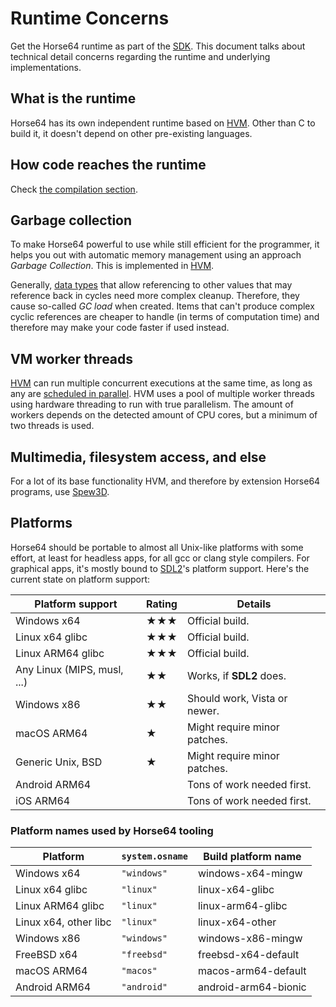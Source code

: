 
<!-- For license of this file, see LICENSE.md in the base dir. -->

Runtime Concerns
================

Get the Horse64 runtime as part of the [SDK](
/docs/Resources.md#sdk). This document talks about
technical detail concerns regarding the runtime and
underlying implementations.


What is the runtime
-------------------

Horse64 has its own independent runtime based on
[HVM](/docs/Resources.md#hvm). Other than C to build it,
it doesn't depend on other pre-existing languages.


How code reaches the runtime
----------------------------

Check [the compilation section](/docs/Compilation.md).


Garbage collection
------------------

To make Horse64 powerful to use while still efficient for the
programmer, it helps you out with automatic memory management
using an approach *Garbage Collection*. This is implemented
in [HVM](/docs/Resources.md#hvm).

Generally, [data types](/docs/Language%20Specs/Data%20Types.md) that
allow referencing to other values that may reference back in cycles
need more complex cleanup. Therefore, they cause so-called
*GC load* when created. Items that can't produce complex cyclic
references are cheaper to handle (in terms of computation time)
and therefore may make your code faster if used instead.


VM worker threads
-----------------

[HVM](/docs/Resources.md#Hvm) can run multiple concurrent executions
at the same time, as long as any are [scheduled in parallel](
/docs/Concurrency.md#running-code-in-parallel).
HVM uses a pool of multiple worker threads using
hardware threading to run with true parallelism. The amount
of workers depends on the detected amount of CPU cores, but
a minimum of two threads is used.


Multimedia, filesystem access, and else
---------------------------------------

For a lot of its base functionality HVM, and therefore by
extension Horse64 programs, use [Spew3D](/docs/Resources.md#spew3d).


Platforms
---------

Horse64 should be portable to almost all Unix-like platforms
with some effort, at least for headless apps, for all gcc or
clang style compilers. For graphical apps, it's mostly bound
to [SDL2](https://libsdl.org/)'s platform support. Here's
the current state on platform support:

| Platform support           |Rating| Details                     |
|----------------------------|------|-----------------------------|
| Windows x64                |★★★   | Official build.             |
| Linux x64 glibc            |★★★   | Official build.             |
| Linux ARM64 glibc          |★★★   | Official build.             |
| Any Linux (MIPS, musl, ...)|★★    | Works, if **SDL2** does.    |
| Windows x86                |★★    | Should work, Vista or newer.|
| macOS ARM64                |★     | Might require minor patches.|
| Generic Unix, BSD          |★     | Might require minor patches.|
| Android ARM64              |      | Tons of work needed first.  |
| iOS ARM64                  |      | Tons of work needed first.  |

### Platform names used by Horse64 tooling

| Platform             |`system.osname`| Build platform name  |
|----------------------|---------------|----------------------|
| Windows x64          |`"windows"`    | windows-x64-mingw    |
| Linux x64 glibc      |`"linux"`      | linux-x64-glibc      |
| Linux ARM64 glibc    |`"linux"`      | linux-arm64-glibc    |
| Linux x64, other libc|`"linux"`      | linux-x64-other      |
| Windows x86          |`"windows"`    | windows-x86-mingw    |
| FreeBSD x64          |`"freebsd"`    | freebsd-x64-default  |
| macOS ARM64          |`"macos"`      | macos-arm64-default  |
| Android ARM64        |`"android"`    | android-arm64-bionic |

